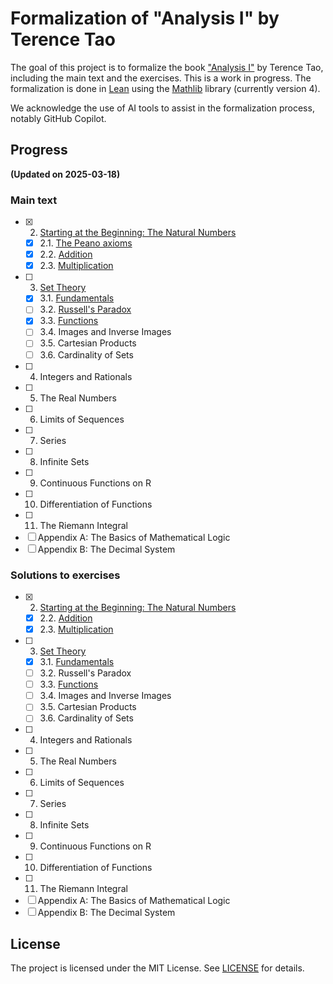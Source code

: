 # Formalization of "Analysis I" by Terence Tao

The goal of this project is to formalize the book ["Analysis I"](https://terrytao.wordpress.com/books/analysis-i/) by Terence Tao, including the main text and the exercises. This is a work in progress. The formalization is done in [Lean](https://lean-lang.org/) using the [Mathlib](https://leanprover-community.github.io/) library (currently version 4).

We acknowledge the use of AI tools to assist in the formalization process, notably GitHub Copilot.

## Progress

**(Updated on 2025-03-18)**

### Main text

- [x] 2. [Starting at the Beginning: The Natural Numbers](Lean4AnalysisTao/C02_NaturalNumbers)
    - [x] 2.1. [The Peano axioms](Lean4AnalysisTao/C02_NaturalNumbers/S01_PeanoAxioms.lean)
    - [x] 2.2. [Addition](Lean4AnalysisTao/C02_NaturalNumbers/S02_Addition.lean)
    - [x] 2.3. [Multiplication](Lean4AnalysisTao/C02_NaturalNumbers/S03_Multiplication.lean)
- [ ] 3. [Set Theory](Lean4AnalysisTao/C03_SetTheory)
    - [x] 3.1. [Fundamentals](Lean4AnalysisTao/C03_SetTheory/S01_Fundamentals.lean)
    - [ ] 3.2. [Russell's Paradox](Lean4AnalysisTao/C03_SetTheory/S02_RussellParadox.lean)
    - [x] 3.3. [Functions](Lean4AnalysisTao/C03_SetTheory/S03_Functions.lean)
    - [ ] 3.4. Images and Inverse Images
    - [ ] 3.5. Cartesian Products
    - [ ] 3.6. Cardinality of Sets
- [ ] 4. Integers and Rationals
- [ ] 5. The Real Numbers
- [ ] 6. Limits of Sequences
- [ ] 7. Series
- [ ] 8. Infinite Sets
- [ ] 9. Continuous Functions on R
- [ ] 10. Differentiation of Functions
- [ ] 11. The Riemann Integral
- [ ] Appendix A: The Basics of Mathematical Logic
- [ ] Appendix B: The Decimal System

### Solutions to exercises

- [x] 2. [Starting at the Beginning: The Natural Numbers](Lean4AnalysisTao/C02_NaturalNumbers/solutions/)
    - [x] 2.2. [Addition](Lean4AnalysisTao/C02_NaturalNumbers/solutions/Solutions_S02_Addition.lean)
    - [x] 2.3. [Multiplication](Lean4AnalysisTao/C02_NaturalNumbers/solutions/Solutions_S03_Multiplication.lean)
- [ ] 3. [Set Theory](Lean4AnalysisTao/C03_SetTheory/solutions/)
    - [x] 3.1. [Fundamentals](Lean4AnalysisTao/C03_SetTheory/solutions/Solutions_S01_Fundamentals.lean)
    - [ ] 3.2. Russell's Paradox
    - [ ] 3.3. [Functions](Lean4AnalysisTao/C03_SetTheory/solutions/Solutions_S03_Functions.lean)
    - [ ] 3.4. Images and Inverse Images
    - [ ] 3.5. Cartesian Products
    - [ ] 3.6. Cardinality of Sets
- [ ] 4. Integers and Rationals
- [ ] 5. The Real Numbers
- [ ] 6. Limits of Sequences
- [ ] 7. Series
- [ ] 8. Infinite Sets
- [ ] 9. Continuous Functions on R
- [ ] 10. Differentiation of Functions
- [ ] 11. The Riemann Integral
- [ ] Appendix A: The Basics of Mathematical Logic
- [ ] Appendix B: The Decimal System

## License

The project is licensed under the MIT License. See [LICENSE](LICENSE) for details.